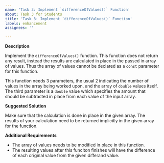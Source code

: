 ```yaml
---
name: 'Task 3: Implement `differenceOfValues()` Function'
about: Task 3 for Students
title: 'Task 3: Implement `differenceOfValues()` Function'
labels: enhancement
assignees: ''

---
```


**Description**

Implement the `differenceOfValues()` function.  This function does not return any result, instead the results are calculated in place in the passed in array of values.  Thus the array of values cannot be declared as a `const` parameter for this function.

This function needs 3 parameters, the usual 2 indicating the number of values in the array being worked upon, and the array of `double` values itself.  The third parameter is a `double` value which specifies the amount that should be subtracted in place from each value of the input array.

**Suggested Solution**

Make sure that the calculation is done in place in the given array.  The results of your calculation need to be returned implicitly in the given array for the function.

**Additional Requirements**

- The array of values needs to be modified in place in this function.
- The resulting values after this funciton finishes will have the difference of each original value from the given differand value.

